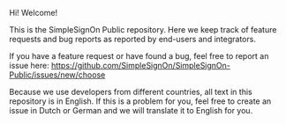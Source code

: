 Hi! Welcome!

This is the SimpleSignOn Public repository.
Here we keep track of feature requests and bug reports as reported by end-users and integrators.

If you have a feature request or have found a bug, feel free to report an issue here:
https://github.com/SimpleSignOn/SimpleSignOn-Public/issues/new/choose

Because we use developers from different countries, all text in this repository is in English. If this is a problem for you, feel free to create an issue in Dutch or German and we will translate it to English for you.
